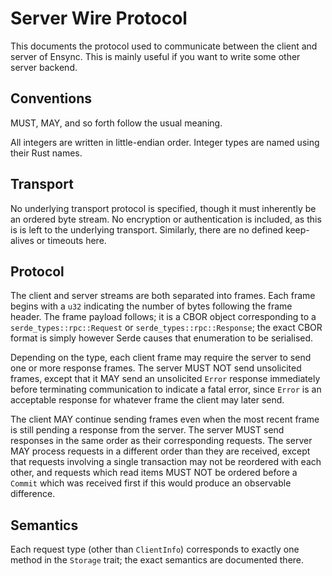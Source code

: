 # Server Wire Protocol

This documents the protocol used to communicate between the client and server
of Ensync. This is mainly useful if you want to write some other server
backend.

## Conventions

MUST, MAY, and so forth follow the usual meaning.

All integers are written in little-endian order. Integer types are named using
their Rust names.

## Transport

No underlying transport protocol is specified, though it must inherently be an
ordered byte stream. No encryption or authentication is included, as this is is
left to the underlying transport. Similarly, there are no defined keep-alives
or timeouts here.

## Protocol

The client and server streams are both separated into frames. Each frame begins
with a `u32` indicating the number of bytes following the frame header. The
frame payload follows; it is a CBOR object corresponding to a
`serde_types::rpc::Request` or `serde_types::rpc::Response`; the exact CBOR
format is simply however Serde causes that enumeration to be serialised.

Depending on the type, each client frame may require the server to send one or
more response frames. The server MUST NOT send unsolicited frames, except that
it MAY send an unsolicited `Error` response immediately before terminating
communication to indicate a fatal error, since `Error` is an acceptable
response for whatever frame the client may later send.

The client MAY continue sending frames even when the most recent frame is still
pending a response from the server. The server MUST send responses in the same
order as their corresponding requests. The server MAY process requests in a
different order than they are received, except that requests involving a single
transaction may not be reordered with each other, and requests which read items
MUST NOT be ordered before a `Commit` which was received first if this would
produce an observable difference.

## Semantics

Each request type (other than `ClientInfo`) corresponds to exactly one method
in the `Storage` trait; the exact semantics are documented there.
